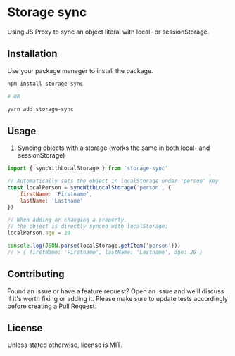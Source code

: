 # Storage sync
Using JS Proxy to sync an object literal with local- or sessionStorage.

## Installation
Use your package manager to install the package.

```bash
npm install storage-sync

# OR

yarn add storage-sync
```

## Usage
1. Syncing objects with a storage (works the same in both local- and sessionStorage)
```js
import { syncWithLocalStorage } from 'storage-sync'

// Automatically sets the object in localStorage under 'person' key
const localPerson = syncWithLocalStorage('person', {
    firstName: 'Firstname',
    lastName: 'Lastname'
})

// When adding or changing a property,
// the object is directly synced with localStorage:
localPerson.age = 20

console.log(JSON.parse(localStorage.getItem('person')))
// > { firstName: 'Firstname', lastName: 'Lastname', age: 20 }
```

## Contributing
Found an issue or have a feature request? Open an issue and we'll discuss if it's worth fixing or adding it. Please make sure to update tests accordingly before creating a Pull Request.

## License
Unless stated otherwise, license is MIT.
